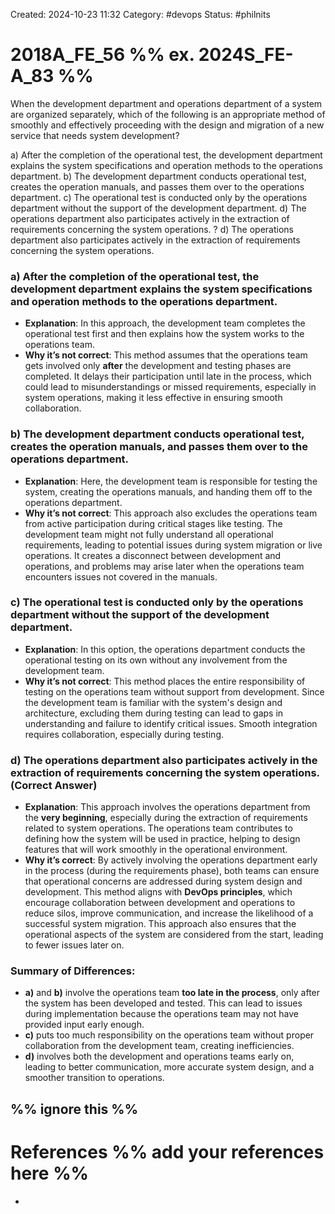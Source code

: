 Created: 2024-10-23 11:32
Category: #devops 
Status: #philnits



# 2018A_FE_56 %% ex. 2024S_FE-A_83 %%

When the development department and operations department of a system are organized separately, which of the following is an appropriate method of smoothly and effectively proceeding with the design and migration of a new service that needs system development?

a) After the completion of the operational test, the development department explains the 
system specifications and operation methods to the operations department. 
b) The development department conducts operational test, creates the operation manuals, 
and passes them over to the operations department. 
c) The operational test is conducted only by the operations department without the support 
of the development department. 
d) The operations department also participates actively in the extraction of requirements 
concerning the system operations. 
? 
d) The operations department also participates actively in the extraction of requirements 
concerning the system operations. 

### **a) After the completion of the operational test, the development department explains the system specifications and operation methods to the operations department.**

- **Explanation**: In this approach, the development team completes the operational test first and then explains how the system works to the operations team.
- **Why it’s not correct**: This method assumes that the operations team gets involved only **after** the development and testing phases are completed. It delays their participation until late in the process, which could lead to misunderstandings or missed requirements, especially in system operations, making it less effective in ensuring smooth collaboration.

### **b) The development department conducts operational test, creates the operation manuals, and passes them over to the operations department.**

- **Explanation**: Here, the development team is responsible for testing the system, creating the operations manuals, and handing them off to the operations department.
- **Why it’s not correct**: This approach also excludes the operations team from active participation during critical stages like testing. The development team might not fully understand all operational requirements, leading to potential issues during system migration or live operations. It creates a disconnect between development and operations, and problems may arise later when the operations team encounters issues not covered in the manuals.

### **c) The operational test is conducted only by the operations department without the support of the development department.**

- **Explanation**: In this option, the operations department conducts the operational testing on its own without any involvement from the development team.
- **Why it’s not correct**: This method places the entire responsibility of testing on the operations team without support from development. Since the development team is familiar with the system's design and architecture, excluding them during testing can lead to gaps in understanding and failure to identify critical issues. Smooth integration requires collaboration, especially during testing.

### **d) The operations department also participates actively in the extraction of requirements concerning the system operations.** (Correct Answer)

- **Explanation**: This approach involves the operations department from the **very beginning**, especially during the extraction of requirements related to system operations. The operations team contributes to defining how the system will be used in practice, helping to design features that will work smoothly in the operational environment.
- **Why it’s correct**: By actively involving the operations department early in the process (during the requirements phase), both teams can ensure that operational concerns are addressed during system design and development. This method aligns with **DevOps principles**, which encourage collaboration between development and operations to reduce silos, improve communication, and increase the likelihood of a successful system migration. This approach also ensures that the operational aspects of the system are considered from the start, leading to fewer issues later on.

### Summary of Differences:

- **a)** and **b)** involve the operations team **too late in the process**, only after the system has been developed and tested. This can lead to issues during implementation because the operations team may not have provided input early enough.
- **c)** puts too much responsibility on the operations team without proper collaboration from the development team, creating inefficiencies.
- **d)** involves both the development and operations teams early on, leading to better communication, more accurate system design, and a smoother transition to operations.



%% ignore this %%
---









# References %% add your references here %%
- 